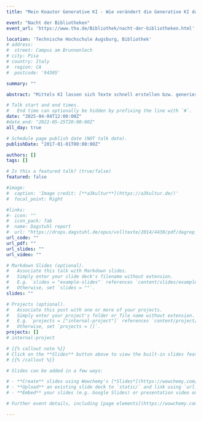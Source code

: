```yaml
---
title: "Mein Koautor Generative KI - Wie verändert die Generative KI das wissenschaftliche Schreiben?"

event: "Nacht der Bibliotheken" 
event_url: 'https://www.tha.de/Bibliothek/nacht-der-bibliotheken.html'

location: 'Technische Hochschule Augsburg, Bibliothek'
# address:
#  street: Campus am Brunnenlech
# city: Pisa
# country: Italy
#  region: CA
#  postcode: '94305'

summary: ""

abstract: "Mittels KI lassen sich Texte schnell erstellen bzw. generieren. Das gelingt dank sogenannter Sprachmodelle, auch Large Language Models (LLMs) genannt. Doch wie funktionieren LLMs und was können sie (nicht)? Welche Rolle spielen sie heute beim wissenschaftlichen Schreiben? Als Expertin für Sprachmodelle erläutert Prof. Dr. phil. Alessandra Zarcone, wie Generative KI aus vorhandenen Daten lernt und immer besser werden kann. Da LLMs jedoch nicht in Datenbanken verankert sind, sind sie keine Suchmaschine. So genügt heute zum Texten mit KI oft schon ein guter Prompt - während beim wissenschaftlichen Schreiben und bei der Recherche KI an ihre Grenzen stößt."

# Talk start and end times.
#   End time can optionally be hidden by prefixing the line with `#`.
date: "2025-04-04T12:00:00Z"
#date_end: "2022-05-25T20:00:00Z"
all_day: true

# Schedule page publish date (NOT talk date).
publishDate: "2017-01-01T00:00:00Z"

authors: []
tags: []

# Is this a featured talk? (true/false)
featured: false

#image:
#  caption: 'Image credit: [**a3kultur**](https://a3kultur.de/)'
#  focal_point: Right

#links:
#- icon: ""
#  icon_pack: fab
#  name: Dagstuhl report
#  url: "https://drops.dagstuhl.de/opus/volltexte/2014/4438/pdf/dagrep_v003_i011_p079_s13462.pdf"
url_code: ""
url_pdf: ""
url_slides: ""
url_video: ""

# Markdown Slides (optional).
#   Associate this talk with Markdown slides.
#   Simply enter your slide deck's filename without extension.
#   E.g. `slides = "example-slides"` references `content/slides/example-slides.md`.
#   Otherwise, set `slides = ""`.
slides: ""

# Projects (optional).
#   Associate this post with one or more of your projects.
#   Simply enter your project's folder or file name without extension.
#   E.g. `projects = ["internal-project"]` references `content/project/deep-learning/index.md`.
#   Otherwise, set `projects = []`.
projects: []
# internal-project

# {{% callout note %}}
# Click on the **Slides** button above to view the built-in slides feature.
# {{% /callout %}}

# Slides can be added in a few ways:

# - **Create** slides using Wowchemy's [*Slides*](https://wowchemy.com/docs/managing-content/#create-slides) feature and link using `slides` parameter in the front matter of the talk file
# - **Upload** an existing slide deck to `static/` and link using `url_slides` parameter in the front matter of the talk file
# - **Embed** your slides (e.g. Google Slides) or presentation video on this page using [shortcodes](https://wowchemy.com/docs/writing-markdown-latex/).

# Further event details, including [page elements](https://wowchemy.com/docs/writing-markdown-latex/) such as image galleries, can be added to the body of this page.

---
```

